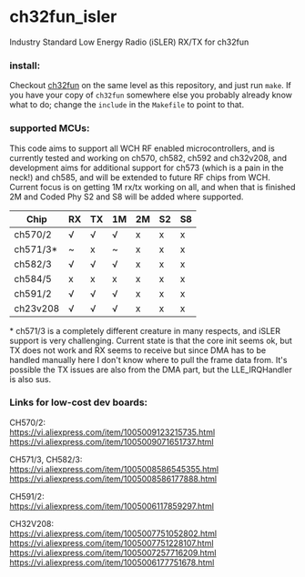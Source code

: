 # ch32fun_isler
Industry Standard Low Energy Radio (iSLER) RX/TX for ch32fun

### install:
Checkout [ch32fun](https://github.com/cnlohr/ch32fun) on the same level as this repository, and just run `make`.
If you have your copy of `ch32fun` somewhere else you probably already know what to do; change the `include`
in the `Makefile` to point to that.

### supported MCUs:
This code aims to support all WCH RF enabled microcontrollers, and is currently tested and working on ch570, ch582, ch592 and ch32v208,
and development aims for additional support for ch573 (which is a pain in the neck!) and ch585, and will be extended to future RF chips from WCH.
Current focus is on getting 1M rx/tx working on all, and when that is finished 2M and Coded Phy S2 and S8 will be added
where supported.

| Chip       | RX | TX | 1M | 2M | S2 | S8 |
|------------|----|----|----|----|----|----|
| ch570/2    | √  | √  | √  | x  | x  | x  |
| ch571/3*   | ~  | x  | ~  | x  | x  | x  |
| ch582/3    | √  | √  | √  | x  | x  | x  |
| ch584/5    | x  | x  | x  | x  | x  | x  |
| ch591/2    | √  | √  | √  | x  | x  | x  |
| ch23v208   | √  | √  | √  | x  | x  | x  |

\* ch571/3 is a completely different creature in many respects, and iSLER support is very challenging. Current state is that
the core init seems ok, but TX does not work and RX seems to receive but since DMA has to be handled manually here
I don't know where to pull the frame data from. It's possible the TX issues are also from the DMA part, but the LLE_IRQHandler
is also sus.

### Links for low-cost dev boards:
CH570/2: \
https://vi.aliexpress.com/item/1005009123215735.html \
https://vi.aliexpress.com/item/1005009071651737.html

CH571/3, CH582/3: \
https://vi.aliexpress.com/item/1005008586545355.html \
https://vi.aliexpress.com/item/1005008586177888.html

CH591/2: \
https://vi.aliexpress.com/item/1005006117859297.html

CH32V208: \
https://vi.aliexpress.com/item/1005007751052802.html \
https://vi.aliexpress.com/item/1005007751228107.html \
https://vi.aliexpress.com/item/1005007257716209.html \
https://vi.aliexpress.com/item/1005006177751678.html
